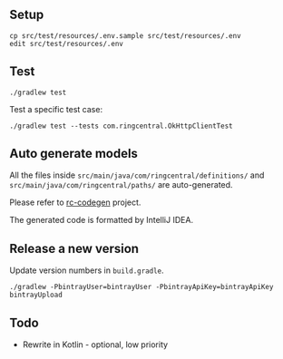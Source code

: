 ## Setup

```
cp src/test/resources/.env.sample src/test/resources/.env
edit src/test/resources/.env
```


## Test

```
./gradlew test
```

Test a specific test case:

```
./gradlew test --tests com.ringcentral.OkHttpClientTest
```


## Auto generate models

All the files inside `src/main/java/com/ringcentral/definitions/` and `src/main/java/com/ringcentral/paths/` are auto-generated.

Please refer to [rc-codegen](https://github.com/tylerlong/rc-codegen) project.

The generated code is formatted by IntelliJ IDEA.


## Release a new version

Update version numbers in `build.gradle`.

    ./gradlew -PbintrayUser=bintrayUser -PbintrayApiKey=bintrayApiKey bintrayUpload


## Todo

- Rewrite in Kotlin - optional, low priority
